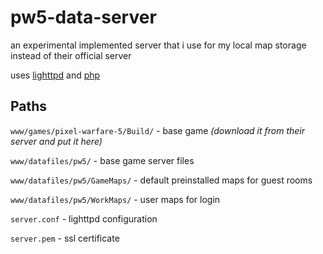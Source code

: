 # pw5-data-server

an experimental implemented server that i use for my local map storage instead of their official server

uses [lighttpd](https://lighttpd.net) and [php](https://php.net)

## Paths

`www/games/pixel-warfare-5/Build/` - base game *(download it from their server and put it here)*

`www/datafiles/pw5/` - base game server files

`www/datafiles/pw5/GameMaps/` - default preinstalled maps for guest rooms

`www/datafiles/pw5/WorkMaps/` - user maps for login

`server.conf` - lighttpd configuration

`server.pem` - ssl certificate
